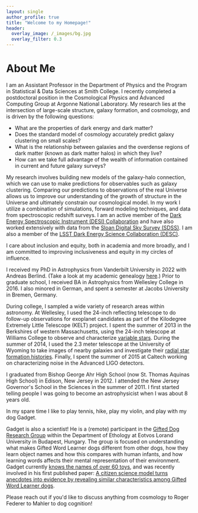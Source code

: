 ```yaml
---
layout: single
author_profile: true
title: "Welcome to my Homepage!"
header:
  overlay_image: /_images/bg.jpg
  overlay_filter: 0.3
---
```


# About Me

I am an Assistant Professor in the Department of Physics and the Program in Statistical & Data Sciences at Smith College. I recently completed a postdoctoral position in the Cosmological Physics and Advanced Computing Group at Argonne National Laboratory. My research lies at the intersection of large-scale structure, galaxy formation, and cosmology, and is driven by the following questions:

* What are the properties of dark energy and dark matter?
* Does the standard model of cosmology accurately predict galaxy clustering on small scales?
* What is the relationship between galaxies and the overdense regions of dark matter (known as dark matter halos) in which they live?
* How can we take full advantage of the wealth of information contained in current and future galaxy surveys?

My research involves building new models of the galaxy-halo connection, which we can use to make predictions for observables such as galaxy clustering. Comparing our predictions to observations of the real Universe allows us to improve our understanding of the growth of structure in the Universe and ultimately constrain our cosmological model. In my work I utilize a combination of simulations, forward modeling techniques, and data from spectroscopic redshift surveys. I am an active member of the [Dark Energy Spectroscopic Instrument (DESI) Collaboration](https://www.desi.lbl.gov/) and have also worked extensively with data from the [Sloan Digital Sky Survey (SDSS)](https://www.sdss.org/). I am also a member of the [LSST Dark Energy Science Collaboration (DESC)](https://lsstdesc.org/). 

I care about inclusion and equity, both in academia and more broadly, and I am committed to improving inclusiveness and equity in my circles of influence.

I received my PhD in Astrophysics from Vanderbilt University in 2022 with Andreas Berlind. (Take a look at my academic genealogy [here](https://academictree.org/physics/tree.php?pid=859400&pnodecount=6&cnodecount=4&fontsize=1).) Prior to graduate school, I received BA in Astrophysics from Wellesley College in 2016. I also minored in German, and spent a semester at Jacobs University in Bremen, Germany.

During college, I sampled a wide variety of research areas within astronomy. At Wellesley, I used the 24-inch reflecting telescope to do follow-up observations for exoplanet candidates as part of the Kilodegree Extremely Little Telescope (KELT) project. I spent the summer of 2013 in the Berkshires of western Massachusetts, using the 24-inch telescope at Williams College to observe and characterize [variable stars](https://ui.adsabs.harvard.edu/abs/2014JAVSO..42..154S/abstract). During the summer of 2014, I used the 2.3 meter telescope at the University of Wyoming to take images of nearby galaxies and investigate their [radial star formation histories](https://ui.adsabs.harvard.edu/abs/2016AJ....151....4D/abstract). Finally, I spent the summer of 2015 at Caltech working on characterizing noise in the Advanced LIGO detectors.

I graduated from Bishop George Ahr High School (now St. Thomas Aquinas High School) in Edison, New Jersey in 2012. I attended the New Jersey Governor's School in the Sciences in the summer of 2011. I first started telling people I was going to become an astrophysicist when I was about 8 years old.

In my spare time I like to play tennis, hike, play my violin, and play with my dog Gadget.

Gadget is also a scientist! He is a (remote) participant in the [Gifted Dog Research Group](https://ethology.elte.hu/en/content/the-gifted-dog-research-group.t.35023) within the Department of Ethology at Eotvos Lorand University in Budapest, Hungary. The group is focused on understanding what makes Gifted Word Learner dogs different from other dogs, how they learn object names and how this compares with human infants, and how learning words affects their mental representation of their environment. Gadget currently [knows the names of over 60 toys](https://www.youtube.com/watch?v=VS2a_IYulLY), and was recently involved in his first published paper: [A citizen science model turns anecdotes into evidence by revealing similar characteristics among Gifted Word Learner dogs](https://www.nature.com/articles/s41598-023-47864-5).

Please reach out if you'd like to discuss anything from cosmology to Roger Federer to Mahler to dog cognition!
